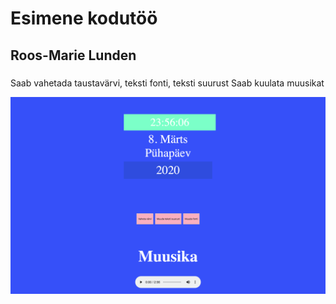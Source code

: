 # Esimene kodutöö 

## Roos-Marie Lunden

### 
Saab vahetada taustavärvi, teksti fonti, teksti suurust
Saab kuulata muusikat

![Alt text](https://github.com/rooslun/1-kodutoo/blob/master/Esimene%20kodutöö/Screenshot%202020-03-08%20at%2023.56.07.png)
